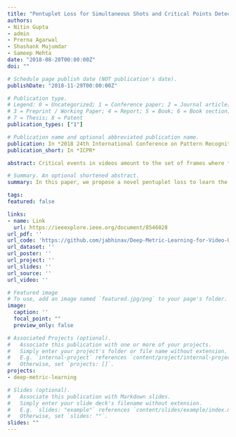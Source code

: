 ```yaml
---
title: "Pentuplet Loss for Simultaneous Shots and Critical Points Detection in a Video"
authors:
- Nitin Gupta
- admin
- Prerna Agarwal
- Shashank Mujumdar
- Sameep Mehta
date: "2018-08-20T00:00:00Z"
doi: ""

# Schedule page publish date (NOT publication's date).
publishDate: "2018-11-29T00:00:00Z"

# Publication type.
# Legend: 0 = Uncategorized; 1 = Conference paper; 2 = Journal article;
# 3 = Preprint / Working Paper; 4 = Report; 5 = Book; 6 = Book section;
# 7 = Thesis; 8 = Patent
publication_types: ["1"]

# Publication name and optional abbreviated publication name.
publication: In *2018 24th International Conference on Pattern Recognition (ICPR)*
publication_short: In *ICPR*

abstract: Critical events in videos amount to the set of frames where the user attention is heightened. Such events are usually fine-grained activities and do not necessarily have defined shot boundaries. Traditional approaches to the task of Shot Boundary Detection (SBD) in videos perform frame-level classification to obtain shot boundaries and fail to identify the critical shots in the video. We model the problem of identifying critical frames and shot boundaries in a video as learning an image frame similarity metric where the distance relationships between different types of video frames are modeled. We propose a novel pentuplet loss to learn the frame image similarity metric through a pentuplet-based deep learning framework. We showcase the results of our proposed framework on soccer highlight videos against state-of-the-art baselines and significantly outperform them for the task of shot boundary detection. The proposed framework shows promising results for the task of critical frame detection against human annotations on soccer highlight videos.

# Summary. An optional shortened abstract.
summary: In this paper, we propose a novel pentuplet loss to learn the frame image similarity metric through a pentuplet-based deep learning framework.

tags:
featured: false

links:
- name: Link
  url: https://ieeexplore.ieee.org/document/8546028
url_pdf: ''
url_code: 'https://github.com/jabhinav/Deep-Metric-Learning-for-Video-Understanding'
url_dataset: ''
url_poster: ''
url_project: ''
url_slides: ''
url_source: ''
url_video: ''

# Featured image
# To use, add an image named `featured.jpg/png` to your page's folder. 
image:
  caption: ''
  focal_point: ""
  preview_only: false

# Associated Projects (optional).
#   Associate this publication with one or more of your projects.
#   Simply enter your project's folder or file name without extension.
#   E.g. `internal-project` references `content/project/internal-project/index.md`.
#   Otherwise, set `projects: []`.
projects:
- deep-metric-learning

# Slides (optional).
#   Associate this publication with Markdown slides.
#   Simply enter your slide deck's filename without extension.
#   E.g. `slides: "example"` references `content/slides/example/index.md`.
#   Otherwise, set `slides: ""`.
slides: ""
---
```



